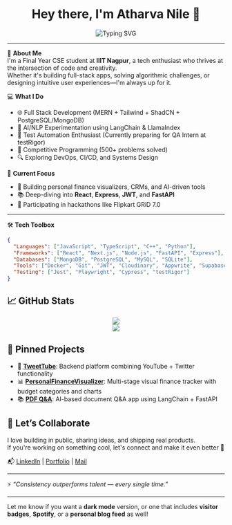 <h1 align="center">Hey there, I'm Atharva Nile 👋</h1>
<p align="center">
  <img src="https://readme-typing-svg.demolab.com?font=Fira+Code&pause=1000&width=435&lines=Developer+%7C+Problem+Solver+%7C+Tech+Explorer" alt="Typing SVG" />
</p>

---

🚀 **About Me**  
I'm a Final Year CSE student at **IIIT Nagpur**, a tech enthusiast who thrives at the intersection of code and creativity.  
Whether it's building full-stack apps, solving algorithmic challenges, or designing intuitive user experiences—I'm always up for it.

💻 **What I Do**
- 🌐 Full Stack Development (MERN + Tailwind + ShadCN + PostgreSQL/MongoDB)
- 🧠 AI/NLP Experimentation using LangChain & LlamaIndex
- 🧪 Test Automation Enthusiast (Currently preparing for QA Intern at testRigor)
- 🎯 Competitive Programming (500+ problems solved)
- 🔍 Exploring DevOps, CI/CD, and Systems Design

🧠 **Current Focus**
- 🚧 Building personal finance visualizers, CRMs, and AI-driven tools  
- 📚 Deep-diving into **React**, **Express**, **JWT**, and **FastAPI**
- 🧩 Participating in hackathons like Flipkart GRiD 7.0

---

🛠️ **Tech Toolbox**
```json
{
  "Languages": ["JavaScript", "TypeScript", "C++", "Python"],
  "Frameworks": ["React", "Next.js", "Node.js", "FastAPI", "Express"],
  "Databases": ["MongoDB", "PostgreSQL", "MySQL", "SQLite"],
  "Tools": ["Docker", "Git", "JWT", "Cloudinary", "Appwrite", "Supabase"],
  "Testing": ["Jest", "Playwright", "Cypress", "testRigor"]
}
```

## 📈 GitHub Stats

<p align="center">
  <img src="https://github-readme-stats.vercel.app/api?username=atharvanile&show_icons=true&theme=radical" />
  <br />
  <img src="https://streak-stats.demolab.com/?user=atharvanile&theme=radical" />
</p>

## 📌 Pinned Projects

- 🧵 **[TweetTube](https://github.com/atharvanile/TweetTube)**: Backend platform combining YouTube + Twitter functionality  
- 📊 **[PersonalFinanceVisualizer](https://github.com/atharvanile/PersonalFinanceVisualizer)**: Multi-stage visual finance tracker with budget categories and charts  
- 📚 **[PDF Q&A](https://github.com/atharvanile/PDF-QA)**: AI-based document Q&A app using LangChain + FastAPI  

## 🎯 Let’s Collaborate

I love building in public, sharing ideas, and shipping real products.  
If you're working on something cool, let's connect and make it even better 🚀

📬 [LinkedIn](https://www.linkedin.com/in/atharvanile) | [Portfolio](https://atharvanile.dev) | [Mail](mailto:atharvanile@gmail.com)

---

⚡ *“Consistency outperforms talent — every single time.”*

---

Let me know if you want a **dark mode** version, or one that includes **visitor badges**, **Spotify**, or a **personal blog feed** as well!
